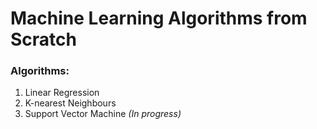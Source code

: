 # Machine Learning Algorithms from Scratch

### Algorithms:
1. Linear Regression
2. K-nearest Neighbours
3. Support Vector Machine <i>(In progress)</i>
